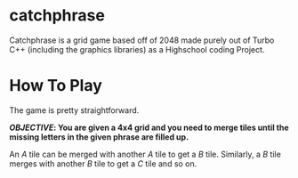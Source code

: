 # catchphrase
Catchphrase is a grid game based off of 2048 made purely out of Turbo C++ (including the graphics libraries) as a Highschool coding Project.


# How To Play

The game is pretty straightforward. 

___OBJECTIVE_: You are given a 4x4 grid and you need to merge tiles until the missing letters in the given phrase are filled up.__

An _A_ tile can be merged with another _A_ tile to get a _B_ tile. Similarly, a _B_ tile merges with another _B_ tile to get a _C_ tile and so on.

